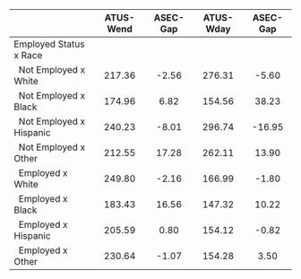 
|                      |    ATUS-Wend |     ASEC-Gap |    ATUS-Wday |     ASEC-Gap |
| -------------------- | :----------: | :----------: | :----------: | :----------: |
| Employed Status x Race |              |              |              |              |
| &nbsp;&nbsp;Not Employed x White |       217.36 |        -2.56 |       276.31 |        -5.60 |
| &nbsp;&nbsp;Not Employed x Black |       174.96 |         6.82 |       154.56 |        38.23 |
| &nbsp;&nbsp;Not Employed x Hispanic |       240.23 |        -8.01 |       296.74 |       -16.95 |
| &nbsp;&nbsp;Not Employed x Other |       212.55 |        17.28 |       262.11 |        13.90 |
| &nbsp;&nbsp;Employed x White |       249.80 |        -2.16 |       166.99 |        -1.80 |
| &nbsp;&nbsp;Employed x Black |       183.43 |        16.56 |       147.32 |        10.22 |
| &nbsp;&nbsp;Employed x Hispanic |       205.59 |         0.80 |       154.12 |        -0.82 |
| &nbsp;&nbsp;Employed x Other |       230.64 |        -1.07 |       154.28 |         3.50 |

